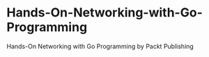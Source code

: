 # Hands-On-Networking-with-Go-Programming
 Hands-On Networking with Go Programming by Packt Publishing
